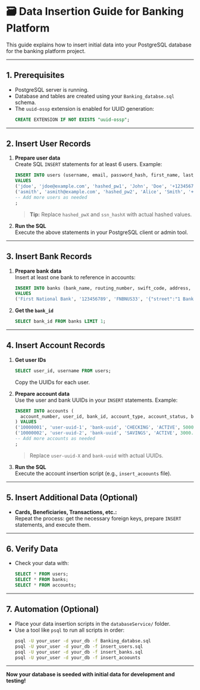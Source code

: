 # 🗃️ Data Insertion Guide for Banking Platform

This guide explains how to insert initial data into your PostgreSQL database for the banking platform project.

---

## 1. Prerequisites

- PostgreSQL server is running.
- Database and tables are created using your `Banking_databse.sql` schema.
- The `uuid-ossp` extension is enabled for UUID generation:
  ```sql
  CREATE EXTENSION IF NOT EXISTS "uuid-ossp";
  ```

---

## 2. Insert User Records

1. **Prepare user data**  
   Create SQL `INSERT` statements for at least 6 users. Example:
   ```sql
   INSERT INTO users (username, email, password_hash, first_name, last_name, phone, date_of_birth, ssn_hash, address, role, is_active, email_verified)
   VALUES
   ('jdoe', 'jdoe@example.com', 'hashed_pw1', 'John', 'Doe', '+1234567890', '1990-01-01', 'ssn_hash1', '{"street":"123 Main St","city":"New York","zip":"10001"}', 'CUSTOMER', TRUE, TRUE),
   ('asmith', 'asmith@example.com', 'hashed_pw2', 'Alice', 'Smith', '+1234567891', '1985-05-12', 'ssn_hash2', '{"street":"456 Oak Ave","city":"Los Angeles","zip":"90001"}', 'CUSTOMER', TRUE, TRUE),
   -- Add more users as needed
   ;
   ```
   > **Tip:** Replace `hashed_pwX` and `ssn_hashX` with actual hashed values.

2. **Run the SQL**  
   Execute the above statements in your PostgreSQL client or admin tool.

---

## 3. Insert Bank Records

1. **Prepare bank data**  
   Insert at least one bank to reference in accounts:
   ```sql
   INSERT INTO banks (bank_name, routing_number, swift_code, address, contact_info)
   VALUES
   ('First National Bank', '123456789', 'FNBNUS33', '{"street":"1 Bank St","city":"Finance City"}', '{"phone":"+1234567890"}');
   ```

2. **Get the `bank_id`**  
   ```sql
   SELECT bank_id FROM banks LIMIT 1;
   ```

---

## 4. Insert Account Records

1. **Get user IDs**  
   ```sql
   SELECT user_id, username FROM users;
   ```
   Copy the UUIDs for each user.

2. **Prepare account data**  
   Use the user and bank UUIDs in your `INSERT` statements. Example:
   ```sql
   INSERT INTO accounts (
     account_number, user_id, bank_id, account_type, account_status, balance, available_balance
   ) VALUES
   ('10000001', 'user-uuid-1', 'bank-uuid', 'CHECKING', 'ACTIVE', 5000.00, 5000.00),
   ('10000002', 'user-uuid-2', 'bank-uuid', 'SAVINGS', 'ACTIVE', 3000.00, 3000.00),
   -- Add more accounts as needed
   ;
   ```
   > Replace `user-uuid-X` and `bank-uuid` with actual UUIDs.

3. **Run the SQL**  
   Execute the account insertion script (e.g., `insert_acoounts` file).

---

## 5. Insert Additional Data (Optional)

- **Cards, Beneficiaries, Transactions, etc.:**  
  Repeat the process: get the necessary foreign keys, prepare `INSERT` statements, and execute them.

---

## 6. Verify Data

- Check your data with:
  ```sql
  SELECT * FROM users;
  SELECT * FROM banks;
  SELECT * FROM accounts;
  ```

---

## 7. Automation (Optional)

- Place your data insertion scripts in the `databaseService/` folder.
- Use a tool like `psql` to run all scripts in order:
  ```bash
  psql -U your_user -d your_db -f Banking_databse.sql
  psql -U your_user -d your_db -f insert_users.sql
  psql -U your_user -d your_db -f insert_banks.sql
  psql -U your_user -d your_db -f insert_acoounts
  ```

---

**Now your database is seeded with initial data for development and testing!**